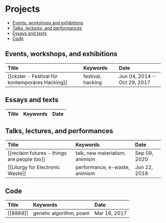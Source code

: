 # Projects
- [Events, workshops and exhibitions](#events-workshops-and-exhibitions)
- [Talks, lectures, and performances](#talks-lectures-and-lectures)
- [Essays and texts](#essays-and-texts)
- [Code](#code)

## Events, workshops, and exhibitions
| Title                                           | Keywords          | Date |
|:----------------------------------------------- |:----------------- |:---- |
| [[ckster - Festival für kontemporäres Hacking]] | festival, hacking | Jun 04, 2014 - Oct 29, 2017     |

## Essays and texts
| Title                                       | Keywords                       | Date         |
|:------------------------------------------- |:------------------------------ | :------------ |

## Talks, lectures, and performances
| Title                                       | Keywords                       | Date         |
|:------------------------------------------- |:------------------------------ | :------------ |
| [[reclaim futures - things are people too]] | talk, new materialism, animism | Sep 09, 2020 |
| [[Liturgy for Electronic Waste]]            | performance, e-waste, animism  | Jun 22, 2018 |

## Code
| Title    | Keywords                | Date         |
|:-------- |:----------------------- |:------------ |
| [[8888]] | genetic algorithm, poem | Mar 16, 2017 | 